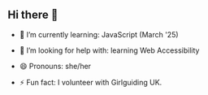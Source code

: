 ## Hi there 👋

- 🌱 I’m currently learning: JavaScript (March '25)
- 🤔 I’m looking for help with: learning Web Accessibility

- 😄 Pronouns: she/her
- ⚡ Fun fact: I volunteer with Girlguiding UK.

<!--
Projects (to edit)
-------

| Name                         | Description       | Timeframe | Tech/tools        |
| ---------------------------- | ----------------- | ----------- | ----------------- |
| [**FocusFinder**](https://github.com/KI-22/FocusFinder) | A website to find study spots in the UK. | 10 days | C#, .NET, HTML, CSS |
| [**Acebook**](https://github.com/aysinakpinar/csharp-acebook-mvc-umbrella)  | An experimental facebook clone. TBC Private repos. | 10 days |  C#, .NET, HTML, CSS |



**KI-22/KI-22** is a ✨ _special_ ✨ repository because its `README.md` (this file) appears on your GitHub profile.

Here are some ideas to get you started:

- 🔭 I’m currently working on ...
- 🌱 I’m currently learning ...
- 👯 I’m looking to collaborate on ...
- 🤔 I’m looking for help with ...
- 💬 Ask me about ...
- 📫 How to reach me: ...
- 😄 Pronouns: ...
- ⚡ Fun fact: ...
-->
